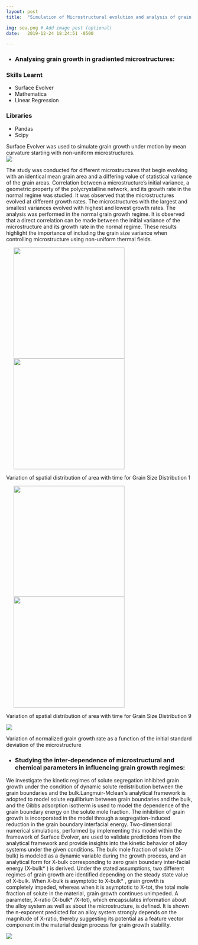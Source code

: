 ```yaml
---
layout: post
title:  "Simulation of Microstructural evolution and analysis of grain growth kinetics"

img: sea.png # Add image post (optional)
date:   2019-12-24 18:24:51 -0500

---
```


* ### Analysing grain growth in gradiented microstructures: 

### Skills Learnt

* Surface Evolver
* Mathematica
* Linear Regression

### Libraries 

* Pandas
* Scipy


Surface Evolver was used to simulate grain growth under motion
by mean curvature starting with non-uniform microstructures. <img src = "{{site.url}}/assets/images/gradients.png" style="display: block; margin: auto;" />

The study was conducted for different microstructures that begin evolving with an identical mean grain area and a differing value of statistical variance of the grain areas. Correlation between a microstructure’s initial variance, a geometric property of the polycrystalline network, and its growth rate in the normal regime was studied. It was observed that the microstructures evolved at different growth rates. The microstructures with the largest and smallest variances evolved with highest and
lowest growth rates. The analysis was performed in the normal grain growth regime. It is observed that a direct correlation can be made between the initial variance of the microstructure and its growth rate in the normal regime. These results highlight the importance of including the grain size variance when controlling microstructure using non-uniform thermal fields.


<img src = "{{site.url}}/assets/images/GSD1_area_xc.gif" hspace="20" height="300" width="300" />
<img src = "{{site.url}}/assets/images/GSD1_subarea_xc.gif" hspace="20" height="300" width="300" />

   Variation of spatial distribution of area with time for Grain Size Distribution 1

<img src = "{{site.url}}/assets/images/GSD9_area_xc.gif" hspace="20" height="300" width="300" />
<img src = "{{site.url}}/assets/images/GSD9_subarea_xc.gif" hspace="20" height="300" width="300" />

  Variation of spatial distribution of area with time for Grain Size Distribution 9


<img src = "{{site.url}}/assets/images/SDvsK1-4.png" style="display: block; margin: auto;"/>

  Variation of normalized grain growth rate as a function of the initial standard deviation of the microstructure

* ### Studying the inter-dependence of microstructural and chemical parameters in influencing grain growth regimes: 
We investigate the kinetic regimes of solute segregation inhibited grain growth under the condition of dynamic solute redistribution between the grain boundaries and the bulk.Langmuir-Mclean's analytical framework is adopted to model solute equilibrium between grain boundaries and the bulk, and the Gibbs adsorption isotherm is used to model the dependence of the grain boundary energy on the solute mole fraction. The inhibition of grain growth is incorporated in the model through a segregation-induced reduction in the grain boundary interfacial energy. Two-dimensional numerical simulations, performed by implementing this model within the framework of Surface Evolver, are used to validate predictions from the analytical framework and provide insights into the kinetic behavior of alloy systems under the given conditions. The bulk mole fraction of solute (X-bulk) is modeled as a dynamic variable during the growth process, and an analytical form for X-bulk corresponding to zero grain boundary inter-facial energy (X-bulk* ) is derived. Under the stated assumptions, two different regimes of grain growth are identified depending on the steady state value of X-bulk. When X-bulk is asymptotic to X-bulk* , grain growth is completely impeded, whereas when it is asymptotic to X-tot, the total mole fraction of solute in the material, grain growth continues unimpeded. A parameter, X-ratio (X-bulk* /X-tot), which encapsulates information about the alloy system as well as about the microstructure, is defined. It is shown the n-exponent predicted for an alloy system strongly depends on the magnitude of X-ratio, thereby suggesting its potential as a feature vector component in the material design process for grain growth stability.

<img src = "{{site.url}}/assets/images/Regime-Summary.png" style="display: block; margin: auto;" />

